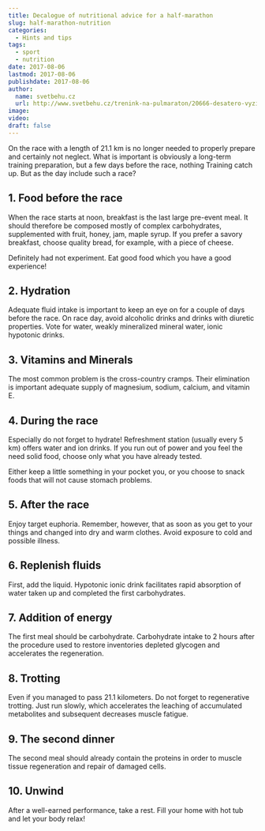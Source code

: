 ```yaml
---
title: Decalogue of nutritional advice for a half-marathon
slug: half-marathon-nutrition
categories:
  - Hints and tips
tags:
  - sport
  - nutrition
date: 2017-08-06
lastmod: 2017-08-06
publishdate: 2017-08-06
author:
  name: svetbehu.cz
  url: http://www.svetbehu.cz/trenink-na-pulmaraton/20666-desatero-vyzivovych-rad-pro-pulmaraton/
image:
video:
draft: false
---
```


On the race with a length of 21.1 km is no longer needed to properly prepare and certainly not neglect.<!--more--> What is important is obviously a long-term training preparation, but a few days before the race, nothing Training catch up. But as the day include such a race?

## 1. Food before the race

When the race starts at noon, breakfast is the last large pre-event meal. It should therefore be composed mostly of complex carbohydrates, supplemented with fruit, honey, jam, maple syrup. If you prefer a savory breakfast, choose quality bread, for example, with a piece of cheese.

Definitely had not experiment. Eat good food which you have a good experience!

## 2. Hydration

Adequate fluid intake is important to keep an eye on for a couple of days before the race. On race day, avoid alcoholic drinks and drinks with diuretic properties. Vote for water, weakly mineralized mineral water, ionic hypotonic drinks.

## 3. Vitamins and Minerals

The most common problem is the cross-country cramps. Their elimination is important adequate supply of magnesium, sodium, calcium, and vitamin E.

## 4. During the race

Especially do not forget to hydrate! Refreshment station (usually every 5 km) offers water and ion drinks. If you run out of power and you feel the need solid food, choose only what you have already tested.

Either keep a little something in your pocket you, or you choose to snack foods that will not cause stomach problems.

## 5. After the race

Enjoy target euphoria. Remember, however, that as soon as you get to your things and changed into dry and warm clothes. Avoid exposure to cold and possible illness.

## 6. Replenish fluids

First, add the liquid. Hypotonic ionic drink facilitates rapid absorption of water taken up and completed the first carbohydrates.

## 7. Addition of energy

The first meal should be carbohydrate. Carbohydrate intake to 2 hours after the procedure used to restore inventories depleted glycogen and accelerates the regeneration.

## 8. Trotting

Even if you managed to pass 21.1 kilometers. Do not forget to regenerative trotting. Just run slowly, which accelerates the leaching of accumulated metabolites and subsequent decreases muscle fatigue.

## 9. The second dinner

The second meal should already contain the proteins in order to muscle tissue regeneration and repair of damaged cells.

## 10. Unwind

After a well-earned performance, take a rest. Fill your home with hot tub and let your body relax!
